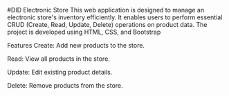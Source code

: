 #DID Electronic Store
This web application is designed to manage an electronic store's inventory efficiently. It enables users to perform essential CRUD (Create, Read, Update, Delete) operations on product data. The project is developed using HTML, CSS, and Bootstrap

Features
Create: Add new products to the store.

Read: View all products in the store.

Update: Edit existing product details.

Delete: Remove products from the store.

